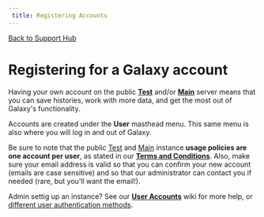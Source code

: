 ```yaml
---
 title: Registering Accounts
---
```

[Back to Support Hub](/src/support/index.md)

# Registering for a Galaxy account

Having your own account on the public **[Test](/src/test/index.md)** and/or **[Main](/src/main/index.md)** server means that you can save histories, work with more data, and get the most out of Galaxy's functionality. 

Accounts are created under the **User** masthead menu. This same menu is also where you will log in and out of Galaxy.

Be sure to note that the public [Test](/src/test/index.md) and [Main](/src/main/index.md) instance **usage policies are <span class="red">one account per user<span class="grey"></span></span>**, as stated in our **[Terms and Conditions](https://usegalaxy.org/static/terms.html)**. Also, make sure your email address is valid so that you can confirm your new account (emails are case sensitive) and so that our administrator can contact you if needed (rare, but you'll want the email!). 

Admin settig up an instance? See our **[User Accounts](/src/authnz/config/gxy/index.md)** wiki for more help, or [different user authentication methods](/src/authnz).
